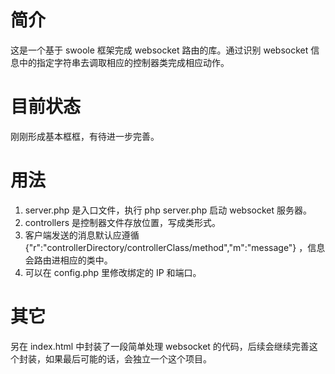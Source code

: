 # 简介

这是一个基于 swoole 框架完成 websocket 路由的库。通过识别 websocket 信息中的指定字符串去调取相应的控制器类完成相应动作。

# 目前状态

刚刚形成基本框框，有待进一步完善。

# 用法

1. server.php 是入口文件，执行 php server.php 启动 websocket 服务器。
2. controllers 是控制器文件存放位置，写成类形式。
3. 客户端发送的消息默认应遵循 {"r":"controllerDirectory/controllerClass/method","m":"message"} ，信息会路由进相应的类中。
4. 可以在 config.php 里修改绑定的 IP 和端口。

# 其它

另在 index.html 中封装了一段简单处理 websocket 的代码，后续会继续完善这个封装，如果最后可能的话，会独立一个这个项目。
